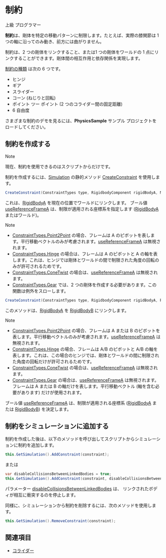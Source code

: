 # 制約

<div class="doc-incomplete"/>

<span class="label label-doc-level">上級</span>
<span class="label label-doc-audience">プログラマー</span>

**制約**は、剛体を特定の移動パターンに制限します。たとえば、実際の膝関節は 1 つの軸に沿ってのみ動き、前方には曲がりません。

制約は、2 つの剛体をリンクすること、または1 つの剛体をワールドの 1 点にリンクすることができます。剛体間の相互作用と依存関係を実現します。

[制約の種類](xref:Xenko.Physics.ConstraintTypes) は次の 6 つです。

* ヒンジ
* ギア
* スライダー
* コーン (ねじりと回転)
* ポイント ツー ポイント (2 つのコライダー間の固定距離)
* 6 自由度

さまざまな制約のデモを見るには、**PhysicsSample** サンプル プロジェクトをロードしてください。

## 制約を作成する

> [!NOTE]
> 現在、制約を使用できるのはスクリプトからだけです。

制約を作成するには、[Simulation](xref:Xenko.Physics.Simulation) の静的メソッド [CreateConstraint](xref:Xenko.Physics.Simulation.CreateConstraint\(Xenko.Physics.ConstraintTypes,Xenko.Physics.RigidbodyComponent,Xenko.Core.Mathematics.Matrix,System.Boolean\)) を使用します。

```cs
CreateConstraint(ConstraintTypes type, RigidbodyComponent rigidBodyA, Matrix frameA, bool useReferenceFrameA);
```

これは、[RigidBodyA](xref:Xenko.Physics.Constraint.RigidBodyA) を現在の位置でワールドにリンクします。
ブール値 [useReferenceFrameA](xref:Xenko.Physics.Simulation.CreateConstraint\(Xenko.Physics.ConstraintTypes,Xenko.Physics.RigidbodyComponent,Xenko.Core.Mathematics.Matrix,System.Boolean\)) は、制限が適用される座標系を指定します ([RigidBodyA](xref:Xenko.Physics.Constraint.RigidBodyA) またはワールド)。

> [!NOTE]
> * [ConstraintTypes.Point2Point](xref:Xenko.Physics.ConstraintTypes) の場合、フレームは A のピボットを表します。平行移動ベクトルのみが考慮されます。[useReferenceFrameA](xref:Xenko.Physics.Simulation.CreateConstraint\(Xenko.Physics.ConstraintTypes,Xenko.Physics.RigidbodyComponent,Xenko.Core.Mathematics.Matrix,System.Boolean\)) は無視されます。
> * [ConstraintTypes.Hinge](xref:Xenko.Physics.ConstraintTypes) の場合は、フレームは A のピボットと A の軸を表します。これは、ヒンジでは剛体とワールドの間で制限された角度の回転のみが許可されるためです。
> * [ConstraintTypes.ConeTwist](xref:Xenko.Physics.ConstraintTypes) の場合は、[useReferenceFrameA](xref:Xenko.Physics.Simulation.CreateConstraint\(Xenko.Physics.ConstraintTypes,Xenko.Physics.RigidbodyComponent,Xenko.Core.Mathematics.Matrix,System.Boolean\)) は無視されます。
> * [ConstraintTypes.Gear](xref:Xenko.Physics.ConstraintTypes) では、2 つの剛体を作成する必要があります。この関数は例外をスローします。

```cs
CreateConstraint(ConstraintTypes type, RigidbodyComponent rigidBodyA, RigidbodyComponent rigidBodyB, Matrix frameA, Matrix frameB, bool useReferenceFrameA)
```

このメソッドは、[RigidBodyA](xref:Xenko.Physics.Constraint.RigidBodyA) を [RigidBodyB](xref:Xenko.Physics.Constraint.RigidBodyB) にリンクします。

> [!NOTE]
> * [ConstraintTypes.Point2Point](xref:Xenko.Physics.ConstraintTypes) の場合、フレームは A または B のピボットを表します。平行移動ベクトルのみが考慮されます。[useReferenceFrameA](xref:Xenko.Physics.Simulation.CreateConstraint\(Xenko.Physics.ConstraintTypes,Xenko.Physics.RigidbodyComponent,Xenko.Core.Mathematics.Matrix,System.Boolean\)) は無視されます。
> * [ConstraintTypes.Hinge](xref:Xenko.Physics.ConstraintTypes) の場合、フレームは A/B のピボットと A/B の軸を表します。これは、この場合のヒンジでは、剛体とワールドの間に制限された角度の回転だけが許可されるためです。
> * [ConstraintTypes.ConeTwist](xref:Xenko.Physics.ConstraintTypes) の場合は、[useReferenceFrameA](xref:Xenko.Physics.Simulation.CreateConstraint\(Xenko.Physics.ConstraintTypes,Xenko.Physics.RigidbodyComponent,Xenko.Core.Mathematics.Matrix,System.Boolean\)) は無視されます。
> * [ConstraintTypes.Gear](xref:Xenko.Physics.ConstraintTypes) の場合は、[useReferenceFrameA](xref:Xenko.Physics.Simulation.CreateConstraint\(Xenko.Physics.ConstraintTypes,Xenko.Physics.RigidbodyComponent,Xenko.Core.Mathematics.Matrix,System.Boolean\)) は無視されます。フレームは A または B の軸だけを表します。平行移動ベクトル (軸を含む必要があります) だけが使用されます。

ブール値 [useReferenceFrameA](xref:Xenko.Physics.Simulation.CreateConstraint\(Xenko.Physics.ConstraintTypes,Xenko.Physics.RigidbodyComponent,Xenko.Core.Mathematics.Matrix,System.Boolean\)) は、制限が適用される座標系 ([RigidBodyA](xref:Xenko.Physics.Constraint.RigidBodyA) または [RigidBodyB](xref:Xenko.Physics.Constraint.RigidBodyB)) を決定します。

## 制約をシミュレーションに追加する

制約を作成した後は、以下のメソッドを呼び出してスクリプトからシミュレーションに制約を追加します。

```cs
this.GetSimulation().AddConstraint(constraint);
```

または

```cs
var disableCollisionsBetweenLinkedBodies = true;
this.GetSimulation().AddConstraint(constraint, disableCollisionsBetweenLinkedBodies);
```

パラメーター [disableCollisionsBetweenLinkedBodies](xref:Xenko.Physics.Simulation.AddConstraint\(Xenko.Physics.Constraint,System.Boolean\)) は、
 リンクされたボディが相互に衝突するのを停止します。

同様に、シミュレーションから制約を削除するには、次のメソッドを使用します。

```cs
this.GetSimulation().RemoveConstraint(constraint);
```

## 関連項目

* [コライダー](colliders.md)
